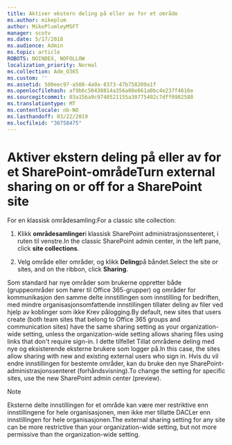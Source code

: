 ```yaml
---
title: Aktiver ekstern deling på eller av for et område
ms.author: mikeplum
author: MikePlumleyMSFT
manager: scotv
ms.date: 5/17/2018
ms.audience: Admin
ms.topic: article
ROBOTS: NOINDEX, NOFOLLOW
localization_priority: Normal
ms.collection: Adm_O365
ms.custom: ''
ms.assetid: 500eec97-a508-4a9a-8373-47b758209a1f
ms.openlocfilehash: af9b6c50430814a356a08e661a0bc4e237f4616e
ms.sourcegitcommit: 03a156a9c9740521155a30775492c7dff0982588
ms.translationtype: MT
ms.contentlocale: nb-NO
ms.lasthandoff: 03/22/2019
ms.locfileid: "30758475"
---
```

# <a name="turn-external-sharing-on-or-off-for-a-sharepoint-site"></a><span data-ttu-id="645df-102">Aktiver ekstern deling på eller av for et SharePoint-område</span><span class="sxs-lookup"><span data-stu-id="645df-102">Turn external sharing on or off for a SharePoint site</span></span>

<span data-ttu-id="645df-103">For en klassisk områdesamling:</span><span class="sxs-lookup"><span data-stu-id="645df-103">For a classic site collection:</span></span>
  
1. <span data-ttu-id="645df-104">Klikk **områdesamlinger**i klassisk SharePoint administrasjonssenteret, i ruten til venstre.</span><span class="sxs-lookup"><span data-stu-id="645df-104">In the classic SharePoint admin center, in the left pane, click **site collections**.</span></span>
    
2. <span data-ttu-id="645df-105">Velg område eller områder, og klikk **Deling**på båndet.</span><span class="sxs-lookup"><span data-stu-id="645df-105">Select the site or sites, and on the ribbon, click **Sharing**.</span></span>
    
<span data-ttu-id="645df-106">Som standard har nye områder som brukerne oppretter både (gruppeområder som hører til Office 365-grupper) og områder for kommunikasjon den samme delte innstillingen som innstilling for bedriften, med mindre organisasjonsomfattende innstillingen tillater deling av filer ved hjelp av koblinger som ikke Krev pålogging.</span><span class="sxs-lookup"><span data-stu-id="645df-106">By default, new sites that users create (both team sites that belong to Office 365 groups and communication sites) have the same sharing setting as your organization-wide setting, unless the organization-wide setting allows sharing files using links that don't require sign-in.</span></span> <span data-ttu-id="645df-107">I dette tilfellet Tillat områdene deling med nye og eksisterende eksterne brukere som logger på.</span><span class="sxs-lookup"><span data-stu-id="645df-107">In this case, the sites allow sharing with new and existing external users who sign in.</span></span> <span data-ttu-id="645df-108">Hvis du vil endre innstillingen for bestemte områder, kan du bruke den nye SharePoint-administrasjonssenteret (forhåndsvisning).</span><span class="sxs-lookup"><span data-stu-id="645df-108">To change the setting for specific sites, use the new SharePoint admin center (preview).</span></span>
  
> [!NOTE]
> <span data-ttu-id="645df-109">Eksterne delte innstillingen for et område kan være mer restriktive enn innstillingene for hele organisasjonen, men ikke mer tillatte DACLer enn innstillingen for hele organisasjonen.</span><span class="sxs-lookup"><span data-stu-id="645df-109">The external sharing setting for any site can be more restrictive than your organization-wide setting, but not more permissive than the organization-wide setting.</span></span> 
  

